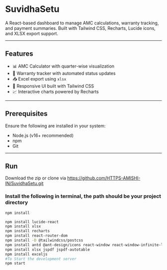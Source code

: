 # SuvidhaSetu

A React-based dashboard to manage AMC calculations, warranty tracking, and payment summaries. Built with Tailwind CSS, Recharts, Lucide icons, and XLSX export support.

---

##  Features

- 📊 AMC Calculator with quarter-wise visualization
- 📅 Warranty tracker with automated status updates
- 📥 Excel export using `xlsx`
- 📌 Responsive UI built with Tailwind CSS
- 📈 Interactive charts powered by Recharts

---

##  Prerequisites
Ensure the following are installed in your system:

- Node.js (v16+ recommended)
- npm
- Git

---

## Run
Download the zip or clone via https://github.com/HTTPS-AMISHI-IN/SuvidhaSetu.git

### Install the following in terminal, the path should be your project directory
```bash
npm install

npm install lucide-react
npm install xlsx
npm install recharts
npm install react-router-dom
npm install -D @tailwindcss/postcss
npm install antd @ant-design/icons react-window react-window-infinite-loader web-vitals
npm install xlsx jspdf jspdf-autotable    
npm install exceljs
#To Start the development server
npm start
